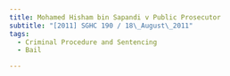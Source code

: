 ```yaml
---
title: Mohamed Hisham bin Sapandi v Public Prosecutor
subtitle: "[2011] SGHC 190 / 18\_August\_2011"
tags:
  - Criminal Procedure and Sentencing
  - Bail

---
```



